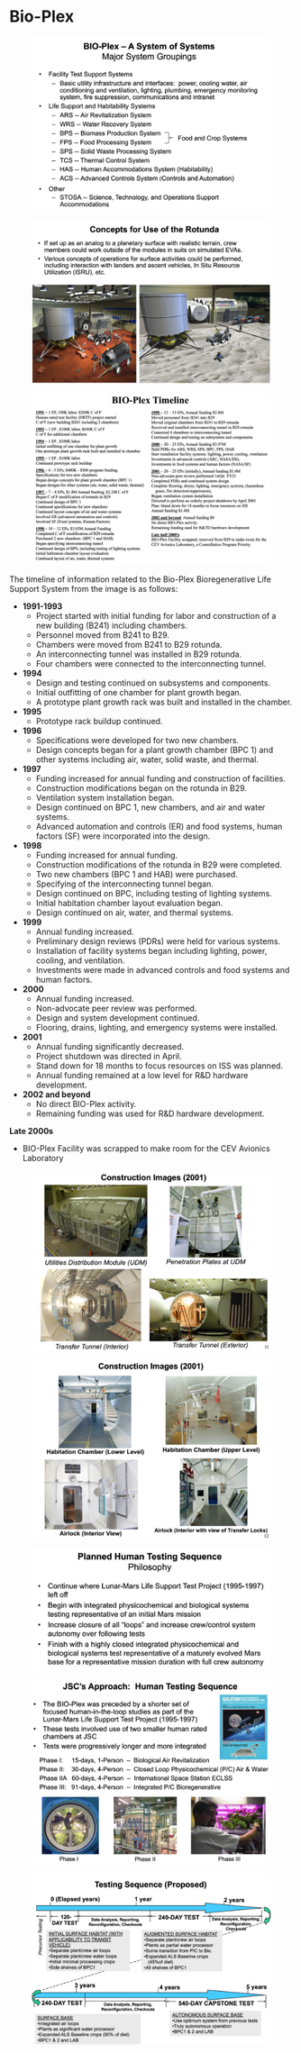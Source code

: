 # Bio-Plex

<figure><img src=".gitbook/assets/image (44).png" alt=""><figcaption></figcaption></figure>

<figure><img src=".gitbook/assets/image (3).png" alt=""><figcaption></figcaption></figure>



<figure><img src=".gitbook/assets/image.png" alt=""><figcaption></figcaption></figure>

The timeline of information related to the Bio-Plex Bioregenerative Life Support System from the image is as follows:

* **1991-1993**
  * Project started with initial funding for labor and construction of a new building (B241) including chambers.
  * Personnel moved from B241 to B29.
  * Chambers were moved from B241 to B29 rotunda.
  * An interconnecting tunnel was installed in B29 rotunda.
  * Four chambers were connected to the interconnecting tunnel.
* **1994**
  * Design and testing continued on subsystems and components.
  * Initial outfitting of one chamber for plant growth began.
  * A prototype plant growth rack was built and installed in the chamber.
* **1995**
  * Prototype rack buildup continued.
* **1996**
  * Specifications were developed for two new chambers.
  * Design concepts began for a plant growth chamber (BPC 1) and other systems including air, water, solid waste, and thermal.
* **1997**
  * Funding increased for annual funding and construction of facilities.
  * Construction modifications began on the rotunda in B29.
  * Ventilation system installation began.
  * Design continued on BPC 1, new chambers, and air and water systems.
  * Advanced automation and controls (ER) and food systems, human factors (SF) were incorporated into the design.
* **1998**
  * Funding increased for annual funding.
  * Construction modifications of the rotunda in B29 were completed.
  * Two new chambers (BPC 1 and HAB) were purchased.
  * Specifying of the interconnecting tunnel began.
  * Design continued on BPC, including testing of lighting systems.
  * Initial habitation chamber layout evaluation began.
  * Design continued on air, water, and thermal systems.
* **1999**
  * Annual funding increased.
  * Preliminary design reviews (PDRs) were held for various systems.
  * Installation of facility systems began including lighting, power, cooling, and ventilation.
  * Investments were made in advanced controls and food systems and human factors.
* **2000**
  * Annual funding increased.
  * Non-advocate peer review was performed.
  * Design and system development continued.
  * Flooring, drains, lighting, and emergency systems were installed.
* **2001**
  * Annual funding significantly decreased.
  * Project shutdown was directed in April.
  * Stand down for 18 months to focus resources on ISS was planned.
  * Annual funding remained at a low level for R\&D hardware development.
* **2002 and beyond**
  * No direct BIO-Plex activity.
  * Remaining funding was used for R\&D hardware development.

**Late 2000s**

* BIO-Plex Facility was scrapped to make room for the CEV Avionics Laboratory



<figure><img src=".gitbook/assets/image (1).png" alt=""><figcaption></figcaption></figure>



<figure><img src=".gitbook/assets/image (2).png" alt=""><figcaption></figcaption></figure>





<figure><img src=".gitbook/assets/image (4).png" alt=""><figcaption></figcaption></figure>

<figure><img src=".gitbook/assets/image (5).png" alt=""><figcaption></figcaption></figure>

<figure><img src=".gitbook/assets/image (6).png" alt=""><figcaption></figcaption></figure>





